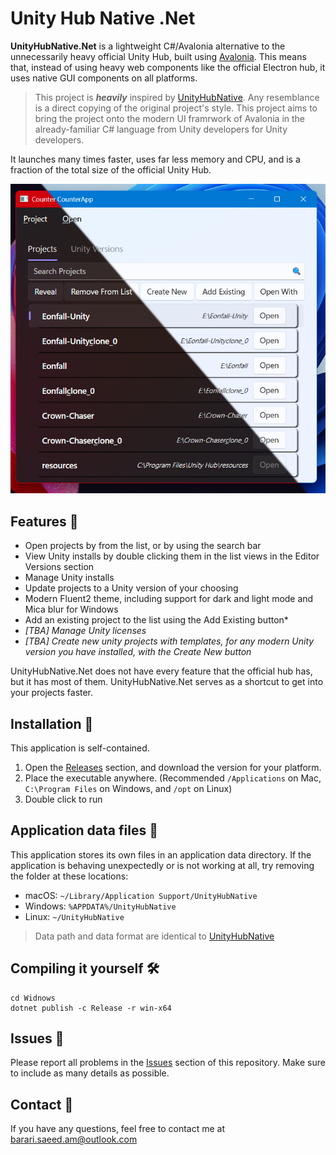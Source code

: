 # Unity Hub Native .Net

**UnityHubNative.Net** is a lightweight C#/Avalonia alternative to the unnecessarily heavy official Unity Hub, built using [Avalonia](https://avaloniaui.net). This means that, instead of using heavy web components like the official Electron hub, it uses native GUI components on all platforms.

> This project is ***heavily*** inspired by [UnityHubNative](https://github.com/Ravbug/UnityHubNative). Any resemblance is a direct copying of the original project's style. This project aims to bring the project onto the modern UI framrwork of Avalonia in the already-familiar C# language from Unity developers for Unity developers.

It launches many times faster, uses far less memory and CPU, and is a fraction of the total size of the official Unity Hub.

<img width="912" alt="image" src=".github/res/screenshot.png">

## Features 🚀
- Open projects by from the list, or by using the search bar
- View Unity installs by double clicking them in the list views in the Editor Versions section
- Manage Unity installs
- Update projects to a Unity version of your choosing
- Modern Fluent2 theme, including support for dark and light mode and Mica blur for Windows
- Add an existing project to the list using the Add Existing button*
- *[TBA] Manage Unity licenses*
- *[TBA] Create new unity projects with templates, for any modern Unity version you have installed, with the Create New button*

UnityHubNative.Net does not have every feature that the official hub has, but it has most of them. UnityHubNative.Net serves as a shortcut to get into your projects faster. 

## Installation 🔧
This application is self-contained.
1. Open the [Releases](https://github.com/somedeveloper00/UnityHubNative.Net/releases) section, and download the version for your platform.
2. Place the executable anywhere. (Recommended `/Applications` on Mac, `C:\Program Files` on Windows, and `/opt` on Linux)
3. Double click to run

## Application data files 📂
This application stores its own files in an application data directory. If the application is behaving unexpectedly or is not working at all, try removing the folder at these locations:
- macOS: `~/Library/Application Support/UnityHubNative`
- Windows: `%APPDATA%/UnityHubNative`
- Linux: `~/UnityHubNative`
> Data path and data format are identical to [UnityHubNative](https://github.com/Ravbug/UnityHubNative)

## Compiling it yourself 🛠️
```
cd Widnows
dotnet publish -c Release -r win-x64
```

## Issues 🐞
Please report all problems in the [Issues](https://github.com/somedeveloper00/UnityHubNative.Net/issues) section of this repository. 
Make sure to include as many details as possible.

## Contact 📧
If you have any questions, feel free to contact me at [barari.saeed.am@outlook.com](mailto:barari.saeed.am@outlook.com?subject=NativeUnityHub.Net%20Inquiry&body=Hello,%20I%20have%20a%20question%20about%20your%20project.)
